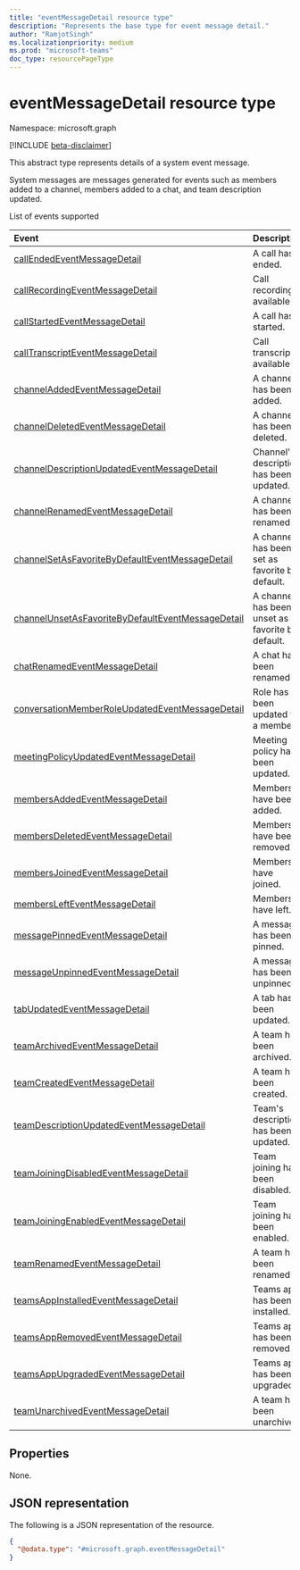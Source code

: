 ```yaml
---
title: "eventMessageDetail resource type"
description: "Represents the base type for event message detail."
author: "RamjotSingh"
ms.localizationpriority: medium
ms.prod: "microsoft-teams"
doc_type: resourcePageType
---
```


# eventMessageDetail resource type

Namespace: microsoft.graph

[!INCLUDE [beta-disclaimer](../../includes/beta-disclaimer.md)]

This abstract type represents details of a system event message.

System messages are messages generated for events such as members added to a channel, members added to a chat, and team description updated.

List of events supported

| Event | Description |
| :---- | :---------- |
| [callEndedEventMessageDetail](../resources/callEndedEventMessageDetail.md) | A call has ended. |
| [callRecordingEventMessageDetail](../resources/callRecordingEventMessageDetail.md) | Call recording is available. |
| [callStartedEventMessageDetail](../resources/callStartedEventMessageDetail.md) | A call has started. |
| [callTranscriptEventMessageDetail](../resources/callTranscriptEventMessageDetail.md) | Call transcript is available. |
| [channelAddedEventMessageDetail](../resources/channelAddedEventMessageDetail.md) | A channel has been added. |
| [channelDeletedEventMessageDetail](../resources/channelDeletedEventMessageDetail.md) | A channel has been deleted. |
| [channelDescriptionUpdatedEventMessageDetail](../resources/channelDescriptionUpdatedEventMessageDetail.md) | Channel's description has been updated. |
| [channelRenamedEventMessageDetail](../resources/channelRenamedEventMessageDetail.md) | A channel has been renamed. |
| [channelSetAsFavoriteByDefaultEventMessageDetail](../resources/channelSetAsFavoriteByDefaultEventMessageDetail.md) | A channel has been set as favorite by default. |
| [channelUnsetAsFavoriteByDefaultEventMessageDetail](../resources/channelUnsetAsFavoriteByDefaultEventMessageDetail.md) | A channel has been unset as favorite by default. |
| [chatRenamedEventMessageDetail](../resources/chatRenamedEventMessageDetail.md) | A chat has been renamed. |
| [conversationMemberRoleUpdatedEventMessageDetail](../resources/conversationMemberRoleUpdatedEventMessageDetail.md) | Role has been updated for a member. |
| [meetingPolicyUpdatedEventMessageDetail](../resources/meetingPolicyUpdatedEventMessageDetail.md) | Meeting policy has been updated. |
| [membersAddedEventMessageDetail](../resources/membersAddedEventMessageDetail.md) | Members have been added. |
| [membersDeletedEventMessageDetail](../resources/membersDeletedEventMessageDetail.md) | Members have been removed. |
| [membersJoinedEventMessageDetail](../resources/membersJoinedEventMessageDetail.md) | Members have joined. |
| [membersLeftEventMessageDetail](../resources/membersLeftEventMessageDetail.md) | Members have left. |
| [messagePinnedEventMessageDetail](../resources/messagepinnedeventmessagedetail.md) | A message has been pinned. |
| [messageUnpinnedEventMessageDetail](../resources/messageunpinnedeventmessagedetail.md) | A message has been unpinned. |
| [tabUpdatedEventMessageDetail](../resources/tabUpdatedEventMessageDetail.md) | A tab has been updated. |
| [teamArchivedEventMessageDetail](../resources/teamArchivedEventMessageDetail.md) | A team has been archived. |
| [teamCreatedEventMessageDetail](../resources/teamCreatedEventMessageDetail.md) | A team has been created. |
| [teamDescriptionUpdatedEventMessageDetail](../resources/teamDescriptionUpdatedEventMessageDetail.md) | Team's description has been updated. |
| [teamJoiningDisabledEventMessageDetail](../resources/teamJoiningDisabledEventMessageDetail.md) | Team joining has been disabled. |
| [teamJoiningEnabledEventMessageDetail](../resources/teamJoiningEnabledEventMessageDetail.md) | Team joining has been enabled. |
| [teamRenamedEventMessageDetail](../resources/teamRenamedEventMessageDetail.md) | A team has been renamed. |
| [teamsAppInstalledEventMessageDetail](../resources/teamsAppInstalledEventMessageDetail.md) | Teams app has been installed. |
| [teamsAppRemovedEventMessageDetail](../resources/teamsAppRemovedEventMessageDetail.md) | Teams app has been removed. |
| [teamsAppUpgradedEventMessageDetail](../resources/teamsAppUpgradedEventMessageDetail.md) | Teams app has been upgraded. |
| [teamUnarchivedEventMessageDetail](../resources/teamUnarchivedEventMessageDetail.md) | A team has been unarchived. |

## Properties
None.



## JSON representation
The following is a JSON representation of the resource.
<!-- {
  "blockType": "resource",
  "@odata.type": "microsoft.graph.eventMessageDetail"
}
-->
``` json
{
  "@odata.type": "#microsoft.graph.eventMessageDetail"
}
```

